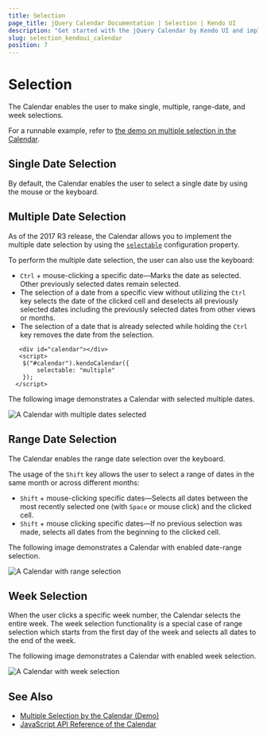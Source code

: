 ```yaml
---
title: Selection
page_title: jQuery Calendar Documentation | Selection | Kendo UI
description: "Get started with the jQuery Calendar by Kendo UI and implement single, multiple, range-date, and week selections."
slug: selection_kendoui_calendar
position: 7
---
```


# Selection

The Calendar enables the user to make single, multiple, range-date, and week selections.

For a runnable example, refer to [the demo on multiple selection in the Calendar](https://demos.telerik.com/kendo-ui/calendar/selection).

## Single Date Selection

By default, the Calendar enables the user to select a single date by using the mouse or the keyboard.

## Multiple Date Selection

As of the 2017 R3 release, the Calendar allows you to implement the multiple date selection by using the [`selectable`](/api/javascript/ui/calendar/configuration/selectable) configuration property.

To perform the multiple date selection, the user can also use the keyboard:

* `Ctrl` + mouse-clicking a specific date&mdash;Marks the date as selected. Other previously selected dates remain selected.
* The selection of a date from a specific view without utilizing the `Ctrl` key selects the date of the clicked cell and deselects all previously selected dates including the previously selected dates from other views or months.
* The selection of a date that is already selected while holding the `Ctrl` key removes the date from the selection.

```dojo
   <div id="calendar"></div>
   <script>
    $("#calendar").kendoCalendar({
		selectable: "multiple"
	});
  </script>
```

The following image demonstrates a Calendar with selected multiple dates.

![A Calendar with multiple dates selected](calendar1_1.png)

## Range Date Selection

The Calendar enables the range date selection over the keyboard.

The usage of the `Shift` key allows the user to select a range of dates in the same month or across different months:

* `Shift` + mouse-clicking specific dates&mdash;Selects all dates between the most recently selected one (with `Space` or mouse click) and the clicked cell.
* `Shift` + mouse clicking specific dates&mdash;If no previous selection was made, selects all dates from the beginning to the clicked cell.

The following image demonstrates a Calendar with enabled date-range selection.  

![A Calendar with range selection](calendar1_2.png)

## Week Selection

When the user clicks a specific week number, the Calendar selects the entire week. The week selection functionality is a special case of range selection which starts from the first day of the week and selects all dates to the end of the week.

The following image demonstrates a Calendar with enabled week selection.

![A Calendar with week selection](calendar1_3.png)

## See Also

* [Multiple Selection by the Calendar (Demo)](https://demos.telerik.com/kendo-ui/calendar/selection)
* [JavaScript API Reference of the Calendar](/api/javascript/ui/calendar)
